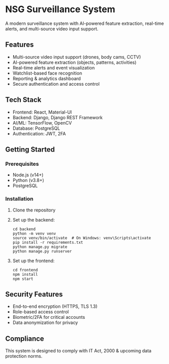 # NSG Surveillance System

A modern surveillance system with AI-powered feature extraction, real-time alerts, and multi-source video input support.

## Features

- Multi-source video input support (drones, body cams, CCTV)
- AI-powered feature extraction (objects, patterns, activities)
- Real-time alerts and event visualization
- Watchlist-based face recognition
- Reporting & analytics dashboard
- Secure authentication and access control

## Tech Stack

- Frontend: React, Material-UI
- Backend: Django, Django REST Framework
- AI/ML: TensorFlow, OpenCV
- Database: PostgreSQL
- Authentication: JWT, 2FA

## Getting Started

### Prerequisites

- Node.js (v14+)
- Python (v3.8+)
- PostgreSQL

### Installation

1. Clone the repository
2. Set up the backend:
   ```
   cd backend
   python -m venv venv
   source venv/bin/activate  # On Windows: venv\Scripts\activate
   pip install -r requirements.txt
   python manage.py migrate
   python manage.py runserver
   ```

3. Set up the frontend:
   ```
   cd frontend
   npm install
   npm start
   ```

## Security Features

- End-to-end encryption (HTTPS, TLS 1.3)
- Role-based access control
- Biometric/2FA for critical accounts
- Data anonymization for privacy

## Compliance

This system is designed to comply with IT Act, 2000 & upcoming data protection norms.